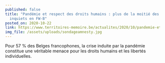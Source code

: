 ```yaml
---
published: false
title: "Pandémie et respect des droits humains : plus de la moitié des citoyens
  inquiets en FW-B"
posted_on: 2020-10-22
link: https://www.territoires-memoire.be/actualites/2020/10/pandemie-et-respect-des-droits-humains-plus-de-la-moitie-des-citoyens-inquiets-en-fw-b/
img_file: /assets/uploads/sondageamnesty.jpg
---
```

<!--StartFragment-->

Pour 57 % des Belges francophones, la crise induite par la pandémie constitue une véritable menace pour les droits humains et les libertés individuelles. 

<!--EndFragment-->